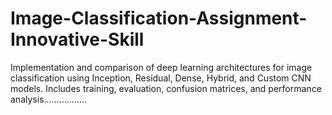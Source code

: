 # Image-Classification-Assignment-Innovative-Skill
Implementation and comparison of deep learning architectures for image classification using Inception, Residual, Dense, Hybrid, and Custom CNN models. Includes training, evaluation, confusion matrices, and performance analysis.................
